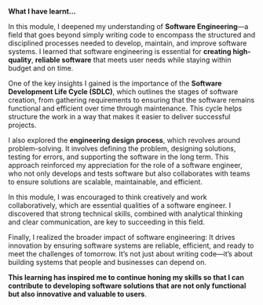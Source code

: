 **What I have learnt...**

In this module, I deepened my understanding of **Software Engineering**—a field that goes beyond simply writing code to encompass the structured and disciplined processes needed to develop, maintain, and improve software systems. I learned that software engineering is essential for **creating high-quality**, **reliable software** that meets user needs while staying within budget and on time.

One of the key insights I gained is the importance of the **Software Development Life Cycle (SDLC)**, which outlines the stages of software creation, from gathering requirements to ensuring that the software remains functional and efficient over time through maintenance. This cycle helps structure the work in a way that makes it easier to deliver successful projects.

I also explored the **engineering design process**, which revolves around problem-solving. It involves defining the problem, designing solutions, testing for errors, and supporting the software in the long term. This approach reinforced my appreciation for the role of a software engineer, who not only develops and tests software but also collaborates with teams to ensure solutions are scalable, maintainable, and efficient.

In this module, I was encouraged to think creatively and work collaboratively, which are essential qualities of a software engineer. I discovered that strong technical skills, combined with analytical thinking and clear communication, are key to succeeding in this field.

Finally, I realized the broader impact of software engineering: It drives innovation by ensuring software systems are reliable, efficient, and ready to meet the challenges of tomorrow. It’s not just about writing code—it’s about building systems that people and businesses can depend on.

**This learning has inspired me to continue honing my skills so that I can contribute to developing software solutions that are not only functional but also innovative and valuable to users**.
